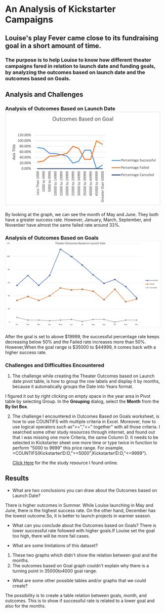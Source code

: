 # An Analysis of Kickstarter Campaigns

## Louise's play Fever came close to its fundraising goal in a short amount of time.


### The purpose is to help Louise to know how different theater campaigns fared in relation to launch date and funding goals, by analyzing the outcomes based on launch date and the outcomes based on Goals.
## Analysis and Challenges

### Analysis of Outcomes Based on Launch Date ![Click Image](resources/Outcomes_vs_Goals.png)
By looking at the graph, we can see the month of May and June. They both  have a greater success rate. However, January, March, September, and Novenber have almost the same failed rate around 33%.



### Analysis of Outcomes Based on Goals  ![Click Image](resources/Theater_Outcomes_vs_Launch.png)
After the goal is set to above $19999, the successful percentage rate keeps decreasing below 50% and the Failed rate increases more than 50%.  However,When the goal range is $35000 to $44999, it comes back with a higher success rate.

### Challenges and Difficulties Encountered

1. The challenge while creating the Theater Outcomes based on  Launch date pivot table, is how to group the row labels and display it by months, because it automatically groups the Date into Years format.

I figured it out by right clicking on empty space in the year area in Pivot table by selecting Group. In the **Grouping** dialog, select the **Month** from the **By list Box**.

2. The challenge I encountered in Outcomes Based on Goals worksheet, is how to use COUNTIFS with multiple criteria in Excel. Moreover, how to use logical operators such as">=","<=" together" with all those criteria.  I searched some other study resources through internet, and found out that i was missing one more Criteria, the same Column D. It needs to be selected in Kickstarter sheet one more time or type twice in function to perform "5000 to 9999" this price range.
For example,  =COUNTIFS(Kickstarter!D:D,">=5000",Kickstarter!D:D,"<=9999").

	[Click Here](https://www.ablebits.com/office-addins-blog/2014/07/10/excel-countifs-multiple-criteria/comment-page-2/) for the the study resource I found online.

## Results

- What are two conclusions you can draw about the Outcomes based on Launch Date?

There is higher outcomes in Summer. While Louise launching in May and June, there is the highest success rate. 
On the other hand, December has the lowest outcome.So, it is better to launch projects in warmer season.


- What can you conclude about the Outcomes based on Goals?
There is lower successful rate followed with higher goals.If Louise set the goal too high, there will be more fail cases. 

- What are some limitations of this dataset?

1. These two graphs which didn't show the relation between goal and the months.
2. The outcomes based on Goal graph couldn't explain why there is a turning point in $35000 to$4000 goal range.

- What are some other possible tables and/or graphs that we could create?

The possibility is to create a table relation between goals, month, and outcomes. This is to show if successful rate is related to a lower goal and also for the months.

